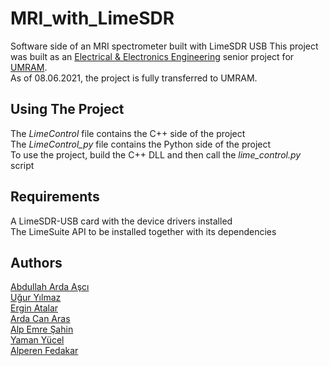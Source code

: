 # MRI_with_LimeSDR
Software side of an MRI spectrometer built with LimeSDR USB
This project was built as an [Electrical & Electronics Engineering](https://ee.bilkent.edu.tr/en/) senior project for [UMRAM](http://umram.bilkent.edu.tr/index.php/).  
As of 08.06.2021, the project is fully transferred to UMRAM.

## Using The Project
The *LimeControl* file contains the C++ side of the project  
The *LimeControl_py* file contains the Python side of the project  
To use the project, build the C++ DLL and then call the *lime_control.py* script  

## Requirements
A LimeSDR-USB card with the device drivers installed  
The LimeSuite API to be installed together with its dependencies  


## Authors
[Abdullah Arda Aşcı](https://www.linkedin.com/in/abdullah-arda-a%C5%9Fc%C4%B1-19388b192/)  
[Uğur Yılmaz](https://www.linkedin.com/in/u%C4%9Fur-y%C4%B1lmaz-0383b6163/?originalSubdomain=tr)  
[Ergin Atalar](https://www.linkedin.com/in/ergin-atalar-951a5121/)  
[Arda Can Aras](https://www.linkedin.com/in/arda-can-aras/)  
[Alp Emre Şahin](https://www.linkedin.com/in/alp-emre-sahin-03b3b9171/)  
[Yaman Yücel](https://www.linkedin.com/in/yaman-y%C3%BCcel-4386a3102/)  
[Alperen Fedakar](https://www.linkedin.com/in/alperen-f-8b7261101/)  
